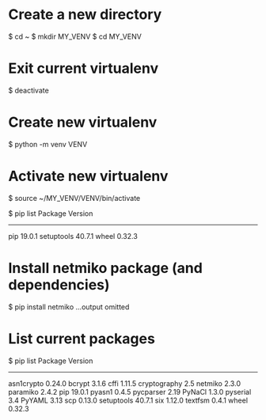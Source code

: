 # Create a new directory
$ cd ~
$ mkdir MY_VENV
$ cd MY_VENV

# Exit current virtualenv
$ deactivate

# Create new virtualenv
$ python -m venv VENV

# Activate new virtualenv
$ source ~/MY_VENV/VENV/bin/activate

$ pip list
Package    Version
---------- -------
pip        19.0.1
setuptools 40.7.1
wheel      0.32.3


# Install netmiko package (and dependencies)
$ pip install netmiko
...output omitted


# List current packages
$ pip list
Package      Version
------------ -------
asn1crypto   0.24.0
bcrypt       3.1.6
cffi         1.11.5
cryptography 2.5
netmiko      2.3.0
paramiko     2.4.2
pip          19.0.1
pyasn1       0.4.5
pycparser    2.19
PyNaCl       1.3.0
pyserial     3.4
PyYAML       3.13
scp          0.13.0
setuptools   40.7.1
six          1.12.0
textfsm      0.4.1
wheel        0.32.3
